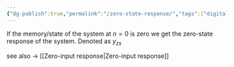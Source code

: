 ```yaml
---
{"dg-publish":true,"permalink":"/zero-state-response/","tags":["digitalsignalbehandling"]}
---
```


If the memory/state of the system at $n=0$ is zero we get the zero-state response of the system. Denoted as $y_{zs}$

see also → [[Zero-input response\|Zero-input response]]